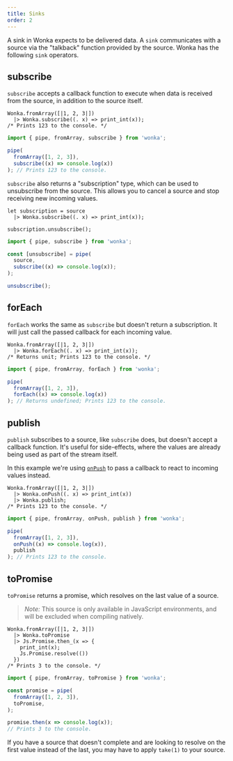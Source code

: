 ```yaml
---
title: Sinks
order: 2
---
```


A sink in Wonka expects to be delivered data. A `sink` communicates with a source via the "talkback" function provided by the source. Wonka has the following `sink` operators.

## subscribe

`subscribe` accepts a callback function to execute when data is received from the source, in addition to the source itself.

```reason
Wonka.fromArray([|1, 2, 3|])
  |> Wonka.subscribe((. x) => print_int(x));
/* Prints 123 to the console. */
```

```typescript
import { pipe, fromArray, subscribe } from 'wonka';

pipe(
  fromArray([1, 2, 3]),
  subscribe((x) => console.log(x))
); // Prints 123 to the console.
```

`subscribe` also returns a "subscription" type, which can be used to
unsubscribe from the source. This allows you to cancel a source and stop receiving
new incoming values.

```reason
let subscription = source
  |> Wonka.subscribe((. x) => print_int(x));

subscription.unsubscribe();
```

```typescript
import { pipe, subscribe } from 'wonka';

const [unsubscribe] = pipe(
  source,
  subscribe((x) => console.log(x));
);

unsubscribe();
```

## forEach

`forEach` works the same as `subscribe` but doesn't return a subscription.
It will just call the passed callback for each incoming value.

```reason
Wonka.fromArray([|1, 2, 3|])
  |> Wonka.forEach((. x) => print_int(x));
/* Returns unit; Prints 123 to the console. */
```

```typescript
import { pipe, fromArray, forEach } from 'wonka';

pipe(
  fromArray([1, 2, 3]),
  forEach((x) => console.log(x))
); // Returns undefined; Prints 123 to the console.
```

## publish

`publish` subscribes to a source, like `subscribe` does, but doesn't accept
a callback function. It's useful for side-effects, where the values are already being
used as part of the stream itself.

In this example we're using [`onPush`](./operators.md#onpush) to pass a callback to react to incoming
values instead.

```reason
Wonka.fromArray([|1, 2, 3|])
  |> Wonka.onPush((. x) => print_int(x))
  |> Wonka.publish;
/* Prints 123 to the console. */
```

```typescript
import { pipe, fromArray, onPush, publish } from 'wonka';

pipe(
  fromArray([1, 2, 3]),
  onPush((x) => console.log(x)),
  publish
); // Prints 123 to the console.
```

## toPromise

`toPromise` returns a promise, which resolves on the last value of a source.

> _Note:_ This source is only available in JavaScript environments, and will be excluded
> when compiling natively.

```reason
Wonka.fromArray([|1, 2, 3|])
  |> Wonka.toPromise
  |> Js.Promise.then_(x => {
    print_int(x);
    Js.Promise.resolve(())
  })
/* Prints 3 to the console. */
```

```typescript
import { pipe, fromArray, toPromise } from 'wonka';

const promise = pipe(
  fromArray([1, 2, 3]),
  toPromise,
);

promise.then(x => console.log(x));
// Prints 3 to the console.
```

If you have a source that doesn't complete and are looking to resolve on the first
value instead of the last, you may have to apply `take(1)` to your source.
